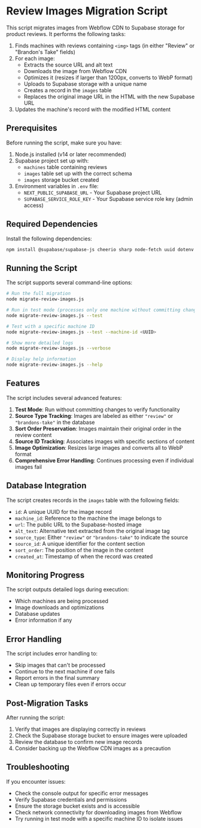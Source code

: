 # Review Images Migration Script

This script migrates images from Webflow CDN to Supabase storage for product reviews. It performs the following tasks:

1. Finds machines with reviews containing `<img>` tags (in either "Review" or "Brandon's Take" fields)
2. For each image:
   - Extracts the source URL and alt text
   - Downloads the image from Webflow CDN
   - Optimizes it (resizes if larger than 1200px, converts to WebP format)
   - Uploads to Supabase storage with a unique name
   - Creates a record in the `images` table
   - Replaces the original image URL in the HTML with the new Supabase URL
3. Updates the machine's record with the modified HTML content

## Prerequisites

Before running the script, make sure you have:

1. Node.js installed (v14 or later recommended)
2. Supabase project set up with:
   - `machines` table containing reviews
   - `images` table set up with the correct schema
   - `images` storage bucket created
3. Environment variables in `.env` file:
   - `NEXT_PUBLIC_SUPABASE_URL` - Your Supabase project URL
   - `SUPABASE_SERVICE_ROLE_KEY` - Your Supabase service role key (admin access)

## Required Dependencies

Install the following dependencies:

```bash
npm install @supabase/supabase-js cheerio sharp node-fetch uuid dotenv
```

## Running the Script

The script supports several command-line options:

```bash
# Run the full migration
node migrate-review-images.js

# Run in test mode (processes only one machine without committing changes)
node migrate-review-images.js --test

# Test with a specific machine ID
node migrate-review-images.js --test --machine-id <UUID>

# Show more detailed logs
node migrate-review-images.js --verbose

# Display help information
node migrate-review-images.js --help
```

## Features

The script includes several advanced features:

1. **Test Mode**: Run without committing changes to verify functionality
2. **Source Type Tracking**: Images are labeled as either `"review"` or `"brandons-take"` in the database
3. **Sort Order Preservation**: Images maintain their original order in the review content
4. **Source ID Tracking**: Associates images with specific sections of content
5. **Image Optimization**: Resizes large images and converts all to WebP format
6. **Comprehensive Error Handling**: Continues processing even if individual images fail

## Database Integration

The script creates records in the `images` table with the following fields:

- `id`: A unique UUID for the image record
- `machine_id`: Reference to the machine the image belongs to
- `url`: The public URL to the Supabase-hosted image
- `alt_text`: Alternative text extracted from the original image tag
- `source_type`: Either `"review"` or `"brandons-take"` to indicate the source
- `source_id`: A unique identifier for the content section
- `sort_order`: The position of the image in the content
- `created_at`: Timestamp of when the record was created

## Monitoring Progress

The script outputs detailed logs during execution:
- Which machines are being processed
- Image downloads and optimizations
- Database updates
- Error information if any

## Error Handling

The script includes error handling to:
- Skip images that can't be processed
- Continue to the next machine if one fails
- Report errors in the final summary
- Clean up temporary files even if errors occur

## Post-Migration Tasks

After running the script:
1. Verify that images are displaying correctly in reviews
2. Check the Supabase storage bucket to ensure images were uploaded
3. Review the database to confirm new image records
4. Consider backing up the Webflow CDN images as a precaution

## Troubleshooting

If you encounter issues:

- Check the console output for specific error messages
- Verify Supabase credentials and permissions
- Ensure the storage bucket exists and is accessible
- Check network connectivity for downloading images from Webflow
- Try running in test mode with a specific machine ID to isolate issues 